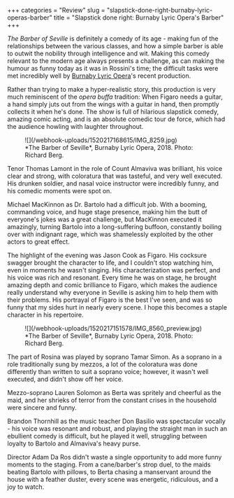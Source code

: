 +++
categories = "Review"
slug = "slapstick-done-right-burnaby-lyric-operas-barber"
title = "Slapstick done right: Burnaby Lyric Opera&#039;s Barber"
+++

*The Barber of Seville* is definitely a comedy of its age - making fun of the relationships between the various classes, and how a simple barber is able to outwit the nobility through intelligence and wit. Making this comedy relevant to the modern age always presents a challenge, as can making the humour as funny today as it was in Rossini's time; the difficult tasks were met incredibly well by [Burnaby Lyric Opera](http://www.burnabylyricopera.org/Burnaby_Lyric_Opera/Home.html)'s recent production.

Rather than trying to make a hyper-realistic story, this production is very much reminiscent of the *opera buffa* tradition: When Figaro needs a guitar, a hand simply juts out from the wings with a guitar in hand, then promptly collects it when he's done. The show is full of hilarious slapstick comedy, amazing comic acting, and is an absolute comedic tour de force, which had the audience howling with laughter throughout.

<figure data-type="image">
![](/webhook-uploads/1520217168615/IMG_8259.jpg)
<figcaption>*The Barber of Seville*, Burnaby Lyric Opera, 2018. Photo: Richard Berg.</figcaption>
</figure>

Tenor Thomas Lamont in the role of Count Almaviva was brilliant, his voice clear and strong, with coloratura that was tasteful, and very well executed. His drunken soldier, and nasal voice instructor were incredibly funny, and his comedic moments were spot on.

Michael MacKinnon as Dr. Bartolo had a difficult job. With a booming, commanding voice, and huge stage presence, making him the butt of everyone's jokes was a great challenge, but MacKinnon executed it amazingly, turning Bartolo into a long-suffering buffoon, constantly boiling over with indignant rage, which was shamelessly exploited by the other actors to  great effect.

The highlight of the evening was Jason Cook as Figaro. His cocksure swagger brought the character to life, and I couldn't stop watching him, even in moments he wasn't singing. His characterization was perfect, and his voice was rich and resonant. Every time he was on stage, he brought amazing depth and comic brilliance to Figaro, which makes the audience really understand why everyone in Seville is asking him to help them with their problems. His portrayal of Figaro is the best I've seen, and was so funny that my sides hurt in nearly every scene. I hope this becomes a staple character in his repertoire.

<figure data-type="image">
![](/webhook-uploads/1520217151578/IMG_8560_preview.jpg)
<figcaption>*The Barber of Seville*, Burnaby Lyric Opera, 2018. Photo: Richard Berg.</figcaption>
</figure>

The part of Rosina was played by soprano Tamar Simon. As a soprano in a role traditionally sung by mezzos, a lot of the coloratura was done differently than written to suit a soprano voice; however, it wasn't well executed, and didn't show off her voice.

Mezzo-soprano Lauren Solomon as Berta was spritely and cheerful as the maid, and her shrieks of terror from the constant crises in the household were sincere and funny.

Brandon Thornhill as the music teacher Don Basilio was spectacular vocally - his voice was resonant and robust, and playing the straight man in such an ebullient comedy is difficult, but he played it well, struggling between loyalty to Bartolo and Almaviva's heavy purse.

Director Adam Da Ros didn't waste a single opportunity to add more funny moments to the staging. From a cane/barber's strop duel, to the maids beating Bartolo with pillows, to Berta chasing a manservant around the house with a feather duster, every scene was energetic, ridiculous, and a joy to watch.
